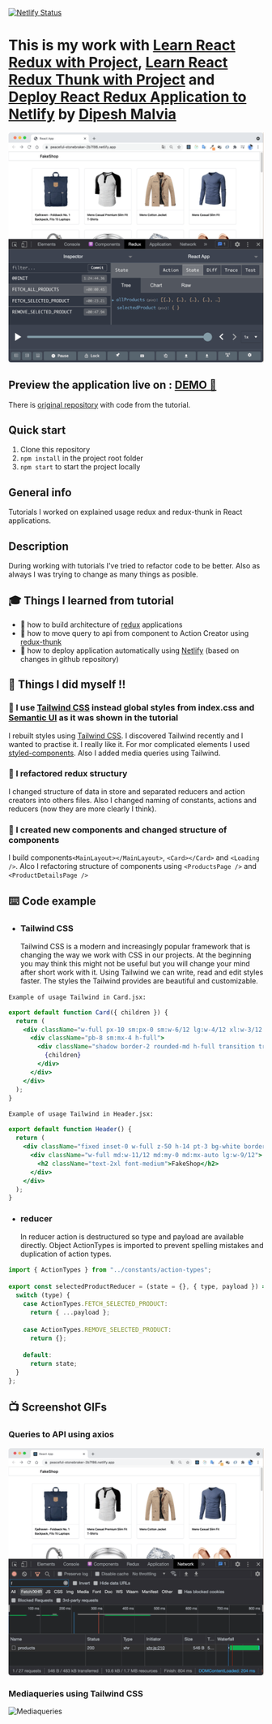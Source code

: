 [![Netlify Status](https://api.netlify.com/api/v1/badges/eb061da2-94ed-43b2-8402-655c382344b8/deploy-status)](https://app.netlify.com/sites/peaceful-stonebraker-2b7f86/deploys)

# This is my work with [Learn React Redux with Project](https://www.youtube.com/watch?v=0W6i5LYKCSI), [Learn React Redux Thunk with Project](https://www.youtube.com/watch?v=JDZRfLGNWdc) and [Deploy React Redux Application to Netlify](https://www.youtube.com/watch?v=GqrKlAKOSoc) by [Dipesh Malvia](https://www.youtube.com/channel/UChPxqdfDbulLE9PyUqhijWw)

![App](gh/react-redux-thunk.gif)

## Preview the application live on : [DEMO 🚀](https://peaceful-stonebraker-2b7f86.netlify.app/)

There is [original repository](https://github.com/dmalvia/React_Redux_Tutorial) with code from the tutorial.

## Quick start

1. Clone this repository
2. `npm install` in the project root folder
3. `npm start` to start the project locally

## General info

Tutorials I worked on explained usage redux and redux-thunk in React applications.

## Description

During working with tutorials I've tried to refactor code to be better. Also as always I was trying to change as many things as posible.

## 🎓 Things I learned from tutorial

- 🌱 how to build architecture of [redux](https://redux.js.org/) applications
- 🌱 how to move query to api from component to Action Creator using [redux-thunk](https://github.com/reduxjs/redux-thunk)
- 🌱 how to deploy application automatically using [Netlify](https://www.netlify.com/) (based on changes in github repository)

## 🚧 Things I did myself ‼️

### 🔴 I use [Tailwind CSS](https://tailwindcss.com) instead global styles from index.css and [Semantic UI](https://semantic-ui.com/) as it was shown in the tutorial

I rebuilt styles using [Tailwind CSS](https://tailwindcss.com). I discovered Tailwind recently and I wanted to practise it. I really like it. For mor complicated elements I used [styled-components](https://styled-components.com/). Also I added media queries using Tailwind.

### 🔴 I refactored redux structury

I changed structure of data in store and separated reducers and action creators into others files. Also I changed naming of constants, actions and reducers (now they are more clearly I think).

### 🔴 I created new components and changed structure of components

I build components`<MainLayout></MainLayout>`, `<Card></Card>` and `<Loading />`. Alco I refactoring structure of components using `<ProductsPage />` and `<ProductDetailsPage />`

## ⌨️ Code example

- ### Tailwind CSS
  Tailwind CSS is a modern and increasingly popular framework that is changing the way we work with CSS in our projects. At the beginning you may think this might not be useful but you will change your mind after short work with it. Using Tailwind we can write, read and edit styles faster. The styles the Tailwind provides are beautiful and customizable.

`Example of usage Tailwind in Card.jsx:`

```jsx
export default function Card({ children }) {
  return (
    <div className="w-full px-10 sm:px-0 sm:w-6/12 lg:w-4/12 xl:w-3/12 ">
      <div className="pb-8 sm:mx-4 h-full">
        <div className="shadow border-2 rounded-md h-full transition transform hover:-translate-y-1 ">
          {children}
        </div>
      </div>
    </div>
  );
}
```

`Example of usage Tailwind in Header.jsx:`

```jsx
export default function Header() {
  return (
    <div className="fixed inset-0 w-full z-50 h-14 pt-3 bg-white border shadow">
      <div className="w-full md:w-11/12 md:my-0 md:mx-auto lg:w-9/12">
        <h2 className="text-2xl font-medium">FakeShop</h2>
      </div>
    </div>
  );
}
```

- ### reducer
  In reducer action is destructured so type and payload are available directly. Object ActionTypes is imported to prevent spelling mistakes and duplication of action types.

```jsx
import { ActionTypes } from "../constants/action-types";

export const selectedProductReducer = (state = {}, { type, payload }) => {
  switch (type) {
    case ActionTypes.FETCH_SELECTED_PRODUCT:
      return { ...payload };

    case ActionTypes.REMOVE_SELECTED_PRODUCT:
      return {};

    default:
      return state;
  }
};
```

## 📺 Screenshot GIFs

### Queries to API using axios

![App Network](gh/app-network.gif)

### Mediaqueries using Tailwind CSS

![Mediaqueries](gh/app-mediaqueries.gif)

